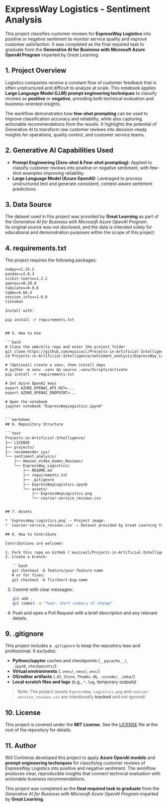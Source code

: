 # **ExpressWay Logistics - Sentiment Analysis**

This project classifies customer reviews for **ExpressWay Logistics** into positive or negative sentiment to monitor service quality and improve customer satisfaction.
It was completed as the final required task to graduate from the **Generative AI for Business with Microsoft Azure OpenAI Program** imparted by *Great Learning*.

## 1. Project Overview

Logistics companies receive a constant flow of customer feedback that is often unstructured and difficult to analyze at scale.
This notebook applies **Large Language Model (LLM) prompt engineering techniques** to classify reviews as **positive** or **negative**, providing both technical evaluation and business-oriented insights.

The workflow demonstrates how **few-shot prompting** can be used to improve classification accuracy and reliability, while also capturing actionable recommendations from the results. It highlights the potential of Generative AI to transform raw customer reviews into decision-ready insights for operations, quality control, and customer service teams.

## 2. Generative AI Capabilities Used

* **Prompt Engineering (Zero-shot & Few-shot prompting):** Applied to classify customer reviews into positive or negative sentiment, with few-shot examples improving reliability.
* **Large Language Model (Azure OpenAI):** Leveraged to process unstructured text and generate consistent, context-aware sentiment predictions.

## 3. Data Source  

The dataset used in this project was provided by **Great Learning** as part of the *Generative AI for Business with Microsoft Azure OpenAI Program*.  
Its original source was not disclosed, and the data is intended solely for educational and demonstration purposes within the scope of this project.  


## 4. requirements.txt  

The project requires the following packages:  

```txt
numpy==1.25.2
pandas==2.0.3
scikit-learn==1.2.2
openai==0.28.0
tabulate==0.9.0
tqdm==4.66.4
session_info==1.0.0
tiktoken

Install with:

pip install -r requirements.txt


## 5. How to Use

```bash
# Clone the umbrella repo and enter the project folder
git clone https://github.com/musicwil/Projects-in-Artificial-Intelligence.git
cd Projects-in-Artificial-Intelligence/sentiment_analysis/ExpressWay_Logistics

# (Optional) create a venv, then install deps
# python -m venv .venv && source .venv/Scripts/activate
pip install -r requirements.txt

# Set Azure OpenAI keys
export AZURE_OPENAI_API_KEY=...
export AZURE_OPENAI_ENDPOINT=...

# Open the notebook
jupyter notebook "ExpressWayLogistics.ipynb"


```markdown
## 6. Repository Structure

```text
Projects-in-Artificial-Intelligence/
├── LICENSE
├── projects/
├── recommender_sys/
└── sentiment_analysis/
    ├── Amazon_Video_Games_Reviews/
    └── ExpressWay_Logistics/
        ├── README.md
        ├── requirements.txt
        ├── .gitignore
        ├── ExpressWayLogistics.ipynb
        └── assets/
            ├── ExpressWayLogistics.png
            └── courier-service_reviews.csv


## 7. Assets

* `ExpressWay Logistics.png` — Project image.
* `courier-service_reviews.csv` — Dataset provided by Great Learning for this project.

## 8. How to Contribute

Contributions are welcome!

1. Fork this repo on GitHub (`musicwil/Projects-in-Artificial-Intelligence`).
2. Create a branch:

   ```bash
   git checkout -b feature/your-feature-name
   # or for fixes:
   git checkout -b fix/short-bug-name
   ```
3. Commit with clear messages:

   ```bash
   git add .
   git commit -m "feat: short summary of change"
   ```
4. Push and open a Pull Request with a brief description and any relevant details.

## 9. .gitignore

This project includes a `.gitignore` to keep the repository lean and professional. It excludes:

* **Python/Jupyter** caches and checkpoints (`__pycache__/`, `.ipynb_checkpoints/`)
* **Virtual environments** (`.venv/`, `venv/`, `env/`)
* **OS/editor artifacts** (`.DS_Store`, `Thumbs.db`, `.vscode/`, `.idea/`)
* **Local scratch files and logs** (e.g., `*.log`, temporary outputs)

> Note: The project assets `ExpressWay Logistics.png` and `courier-service_reviews.csv` are intentionally **tracked** and not ignored.

## 10. License

This project is covered under the **MIT License**.
See the [LICENSE](../../LICENSE) file at the root of the repository for details.


## 11. Author

Will Contreras developed this project to apply **Azure OpenAI models** and **prompt engineering techniques** for classifying customer reviews of ExpressWay Logistics into positive and negative sentiment. The workflow produces clear, reproducible insights that connect technical evaluation with actionable business recommendations.

This project was completed as the **final required task to graduate** from the *Generative AI for Business with Microsoft Azure OpenAI Program* imparted by **Great Learning**.

